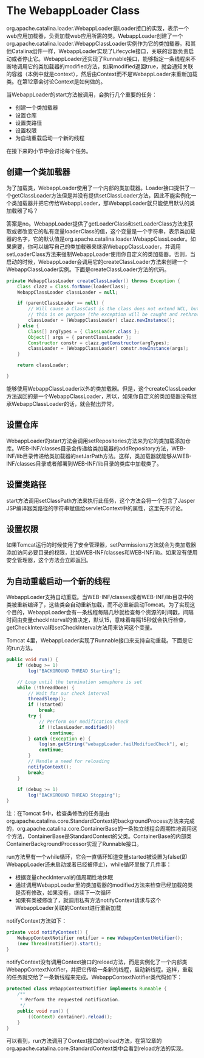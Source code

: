# The WebappLoader Class

org.apache.catalina.loader.WebappLoader是Loader接口的实现，表示一个web应用加载器，负责加载web应用所需的类。WebappLoader创建了一个org.apache.catalina.loader.WebappClassLoader实例作为它的类加载器。和其他Catalina组件一样，WebappLoader实现了Lifecycle接口，关联的容器负责启动或者停止它。WebappLoader还实现了Runnable接口，能够指定一条线程来不断地调用它的类加载器的modified方法，如果modified返回true，就会通知关联的容器（本例中就是context），然后由Context而不是WebappLoader来重新加载类。在第12章会讨论Context是如何做的。

当WebappLoader的start方法被调用，会执行几个重要的任务：

- 创建一个类加载器
- 设置仓库
- 设置类路径
- 设置权限
- 为自动重载启动一个新的线程

在接下来的小节中会讨论每个任务。

## 创建一个类加载器

为了加载类，WebappLoader使用了一个内部的类加载器。Loader接口提供了一个getClassLoader方法但是并没有提供setClassLoader方法，因此不能实例化一个类加载器并把它传给WebappLoader，那WebappLoader就只能使用默认的类加载器了吗？

答案是no。WebappLoader提供了getLoaderClass和setLoaderClass方法来获取或者改变它的私有变量loaderClass的值，这个变量是一个字符串，表示类加载器的名字，它的默认值是org.apache.catalina.loader.WebappClassLoader。如果需要，你可以编写自己的类加载器来继承WebappClassLoader，并调用setLoaderClass方法来强制WebappLoader使用你自定义的类加载器。否则，当启动的时候，WebappLoader会调用它的createClassLoader方法来创建一个WebappClassLoader实例。下面是createClassLoader方法的代码。

```java
private WebappClassLoader createClassLoader() throws Exception {
    Class clazz = Class.forName(loaderClass);
    WebappClassLoader classLoader = null;

    if (parentClassLoader == null) {
        // Will cause a ClassCast is the class does not extend WCL, but
        // this is on purpose (the exception will be caught and rethrown)
        classLoader = (WebappClassLoader) clazz.newInstance();
    } else {
        Class[] argTypes = { ClassLoader.class };
        Object[] args = { parentClassLoader };
        Constructor constr = clazz.getConstructor(argTypes);
        classLoader = (WebappClassLoader) constr.newInstance(args);
    }

    return classLoader;

}
```

能够使用WebappClassLoader以外的类加载器。但是，这个createClassLoader方法返回的是一个WebappClassLoader，所以，如果你自定义的类加载器没有继承WebappClassLoader的话，就会抛出异常。

## 设置仓库

WebappLoader的start方法会调用setRepositories方法来为它的类加载添加仓库。WEB-INF/classes目录会传递给类加载器的addRepository方法，WEB-INF/lib目录传递给类加载器的setJarPath方法。这样，类加载器就能够从WEB-INF/classes目录或者部署到WEB-INF/lib目录的类库中加载类了。

## 设置类路径

start方法调用setClassPath方法来执行此任务，这个方法会将一个包含了Jasper JSP编译器类路径的字符串赋值给servletContext中的属性，这里先不讨论。

## 设置权限

如果Tomcat运行的时候使用了安全管理器，setPermissions方法就会为类加载器添加访问必要目录的权限，比如WEB-INF/classes和WEB-INF/lib。如果没有使用安全管理器，这个方法会立即返回。

## 为自动重载启动一个新的线程

WebappLoader支持自动重载。当WEB-INF/classes或者WEB-INF/lib目录中的类被重新编译了，这些类会自动重新加载，而不必重新启动Tomcat。为了实现这个目的，WebappLoader会有一条线程每隔几秒就检查每个资源的时间戳，间隔时间由变量checkInterval的值决定，默认15，意味着每隔15秒就会执行检查，getCheckInterval和setCheckInterval方法用来访问这个变量。

Tomcat 4里，WebappLoader实现了Runnable接口来支持自动重载。下面是它的run方法。

```java
public void run() {
    if (debug >= 1)
        log("BACKGROUND THREAD Starting");

    // Loop until the termination semaphore is set
    while (!threadDone) {
        // Wait for our check interval
        threadSleep();
        if (!started)
            break;
        try {
            // Perform our modification check
            if (!classLoader.modified())
                continue;
        } catch (Exception e) {
            log(sm.getString("webappLoader.failModifiedCheck"), e);
            continue;
        }
        // Handle a need for reloading
        notifyContext();
        break;
    }
    
    if (debug >= 1)
        log("BACKGROUND THREAD Stopping");
}
```

注：在Tomcat 5中，检查类修改的任务是由org.apache.catalina.core.StandardContext的backgroundProcess方法来完成的，org.apache.catalina.core.ContainerBase的一条独立线程会周期性地调用这个方法，ContainerBase是StandardContext的父类。ContainerBase的内部类ContainerBackgroundProcessor实现了Runnable接口。

run方法里有一个while循环，它会一直循环知道变量started被设置为false(即WebappLoader还未启动或者已经被停止)，while循环里做了几件事：

- 根据变量checkInterval的值周期性地休眠
- 通过调用WebappLoader里的类加载器的modified方法来检查已经加载的类是否有修改，如果没有，继续下一次循环
- 如果有类被修改了，就调用私有方法notifyContext请求与这个WebappLoader关联的Context进行重新加载

notifyContext方法如下：

```java
private void notifyContext() {
    WebappContextNotifier notifier = new WebappContextNotifier();
    (new Thread(notifier)).start();
}
```

notifyContext没有调用Context接口的reload方法，而是实例化了一个内部类WebappContextNotifier，并把它传给一条新的线程，启动新线程。这样，重载的任务就交给了一条新线程来完成。WebappContextNotifier类代码如下：

```java
protected class WebappContextNotifier implements Runnable {
    /**
     * Perform the requested notification.
     */
    public void run() {
        ((Context) container).reload();
    }
}
```

可以看到，run方法调用了Context接口的reload方法，在第12章的org.apache.catalina.core.StandardContext类中会看到reload方法的实现。